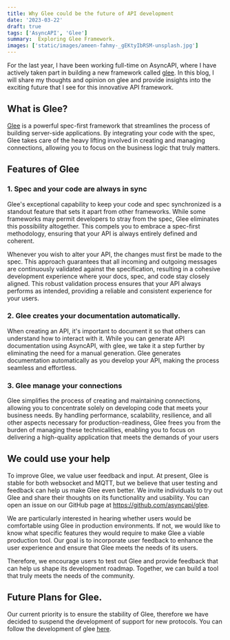 ```yaml
---
title: Why Glee could be the future of API development
date: '2023-03-22'
draft: true
tags: ['AsyncAPI', 'Glee']
summary:  Exploring Glee Framework. 
images: ['static/images/ameen-fahmy-_gEKtyIbRSM-unsplash.jpg']
---
```



For the last year, I have been working full-time on AsyncAPI, where I have actively taken part in building a new framework called [glee](https://github.com/asyncapi/glee). In this blog, I will share my thoughts and opinion on glee and provide insights into the exciting future that I see for this innovative API framework. 


## What is Glee?

[Glee](https://github.com/asyncapi/glee) is a powerful spec-first framework that streamlines the process of building server-side applications. By integrating your code with the spec, Glee takes care of the heavy lifting involved in creating and managing connections, allowing you to focus on the business logic that truly matters. 


## Features of Glee

### 1. Spec and your code are always in sync

Glee's exceptional capability to keep your code and spec synchronized is a standout feature that sets it apart from other frameworks. While some frameworks may permit developers to stray from the spec, Glee eliminates this possibility altogether. This compels you to embrace a spec-first methodology, ensuring that your API is always entirely defined and coherent.

Whenever you wish to alter your API, the changes must first be made to the spec. This approach guarantees that all incoming and outgoing messages are continuously validated against the specification, resulting in a cohesive development experience where your docs, spec, and code stay closely aligned. This robust validation process ensures that your API always performs as intended, providing a reliable and consistent experience for your users.


### 2. Glee creates your documentation automatically. 

When creating an API, it's important to document it so that others can understand how to interact with it. While you can generate API documentation using AsyncAPI, with glee, we take it a step further by eliminating the need for a manual generation. Glee generates documentation automatically as you develop your API, making the process seamless and effortless.


### 3. Glee manage your connections 

Glee simplifies the process of creating and maintaining connections, allowing you to concentrate solely on developing code that meets your business needs. By handling performance, scalability, resilience, and all other aspects necessary for production-readiness, Glee frees you from the burden of managing these technicalities, enabling you to focus on delivering a high-quality application that meets the demands of your users


## We could use your help

To improve Glee, we value user feedback and input. At present, Glee is stable for both websocket and MQTT, but we believe that user testing and feedback can help us make Glee even better. We invite individuals to try out Glee and share their thoughts on its functionality and usability. You can open an issue on our GitHub page at https://github.com/asyncapi/glee.

We are particularly interested in hearing whether users would be comfortable using Glee in production environments. If not, we would like to know what specific features they would require to make Glee a viable production tool. Our goal is to incorporate user feedback to enhance the user experience and ensure that Glee meets the needs of its users.

Therefore, we encourage users to test out Glee and provide feedback that can help us shape its development roadmap. Together, we can build a tool that truly meets the needs of the community.


## Future Plans for Glee.

Our current priority is to ensure the stability of Glee, therefore we have decided to suspend the development of support for new protocols. You can follow the development of glee [here](https://github.com/asyncapi/glee).

